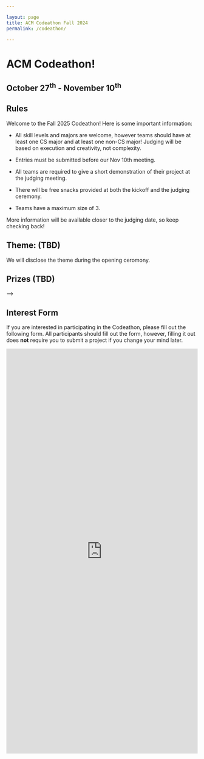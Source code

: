 ```yaml
---

layout: page
title: ACM Codeathon Fall 2024
permalink: /codeathon/

---
```


# ACM Codeathon!

## October 27<sup>th</sup> - November 10<sup>th</sup>

## Rules

Welcome to the Fall 2025 Codeathon! Here is some important information: 

* All skill levels and majors are welcome, however teams should have at least one CS major and at least one non-CS major! Judging will be based on execution and creativity, not complexity. 

* Entries must be submitted before our Nov 10th meeting.

* All teams are required to give a short demonstration of their project at the judging meeting. 

* There will be free snacks provided at both the kickoff and the judging ceremony. 

* Teams have a maximum size of 3. 

More information will be available closer to the judging date, so keep checking back! 


## Theme: (TBD)

We will disclose the theme during the opening ceromony.

## Prizes (TBD)

<!-- There will be 3 awards given to 3 different projects. The awards are: 

* Most Technical - For the project which demonstrates the most technical skill. 

* Most Creative - For the project which best demonstrates outside-the-box thinking, separate from technical skill.  --> -->

## Interest Form

If you are interested in participating in the Codeathon, please fill out the following form. All participants should fill out the form, however, filling it out does **not** require you to submit a project if you change your mind later. 

<iframe src="https://docs.google.com/forms/d/e/1FAIpQLSeBIYp1YcC8lYRIbY8aU_WVrEZkSPY8X6C84jKMni4UTBeGUA/viewform" width="100%" height="1067" frameborder="0" marginheight="0" marginwidth="0">Loading…</iframe>



[Interest]: https://docs.google.com/forms/d/e/1FAIpQLScIM4HGXZ-8UNUoMSpN8iEjjzb6z-Ado-xMkyV-NZ3caPP6EA/viewform?usp=sf_link
[Rubric]: {{site.baseurl}}/assets/hackathon/ACMHackathonInformation2023.pdf
[Submit]: https://forms.gle/BxQ8EGFBUMRZR3D48